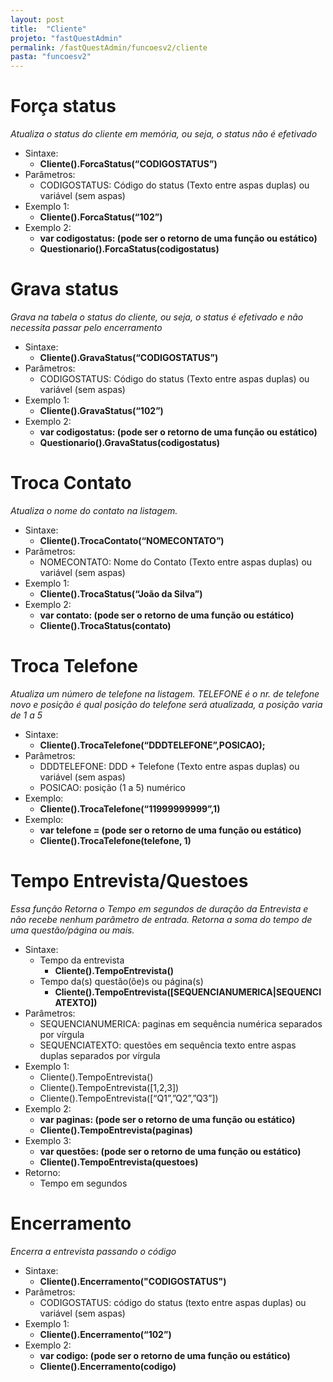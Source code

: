 ```yaml
---
layout: post
title:  "Cliente"
projeto: "fastQuestAdmin"
permalink: /fastQuestAdmin/funcoesv2/cliente
pasta: "funcoesv2"
---
```


# Força status
*Atualiza o status do cliente em memória, ou seja, o status não é efetivado*

- Sintaxe:
    - **Cliente().ForcaStatus(“CODIGOSTATUS”)**
- Parâmetros:
    - CODIGOSTATUS: Código do status (Texto entre aspas duplas) ou variável (sem aspas)
- Exemplo 1: 
    - **Cliente().ForcaStatus(“102”)**
- Exemplo 2:
    - **var codigostatus: (pode ser o retorno de uma função ou estático)**
    - **Questionario().ForcaStatus(codigostatus)**


# Grava status
*Grava na tabela o status do cliente, ou seja, o status é efetivado e não necessita passar pelo encerramento*

- Sintaxe:
    - **Cliente().GravaStatus(“CODIGOSTATUS”)**
- Parâmetros:
    - CODIGOSTATUS: Código do status (Texto entre aspas duplas) ou variável (sem aspas)
- Exemplo 1: 
    - **Cliente().GravaStatus(“102”)**
- Exemplo 2:
    - **var codigostatus: (pode ser o retorno de uma função ou estático)**
    - **Questionario().GravaStatus(codigostatus)**

# Troca Contato
*Atualiza o nome do contato na listagem.*

- Sintaxe:
    - **Cliente().TrocaContato(“NOMECONTATO”)**
- Parâmetros:
    - NOMECONTATO: Nome do Contato (Texto entre aspas duplas) ou variável (sem aspas)
- Exemplo 1:
    - **Cliente().TrocaStatus(“João da Silva”)**
- Exemplo 2:
    - **var contato: (pode ser o retorno de uma função ou estático)**
    - **Cliente().TrocaStatus(contato)**


# Troca Telefone
*Atualiza um número de telefone na listagem. TELEFONE é o nr. de telefone novo e posição é qual posição do telefone será atualizada, a posição varia de 1 a 5*

- Sintaxe:
    - **Cliente().TrocaTelefone(“DDDTELEFONE”,POSICAO);**
- Parâmetros:
    - DDDTELEFONE: DDD + Telefone (Texto entre aspas duplas) ou variável (sem aspas)
    - POSICAO: posição (1 a 5) numérico
- Exemplo:
    - **Cliente().TrocaTelefone(“11999999999”,1)**
- Exemplo:
    - **var telefone = (pode ser o retorno de uma função ou estático)**
    - **Cliente().TrocaTelefone(telefone, 1)**


# Tempo Entrevista/Questoes
*Essa função Retorna o Tempo em segundos de duração da Entrevista e não recebe nenhum parâmetro de entrada.
Retorna a soma do tempo de uma questão/página ou mais.*

- Sintaxe:
    - Tempo da entrevista
        - **Cliente().TempoEntrevista()**
    - Tempo da(s) questão(õe)s ou página(s)
        - **Cliente().TempoEntrevista([SEQUENCIANUMERICA|SEQUENCIATEXTO])**
- Parâmetros:
    - SEQUENCIANUMERICA: paginas em sequência numérica separados por vírgula
    - SEQUENCIATEXTO: questões em sequência texto entre aspas duplas separados por vírgula
- Exemplo 1:
    - Cliente().TempoEntrevista()
    - Cliente().TempoEntrevista([1,2,3])
    - Cliente().TempoEntrevista([“Q1”,”Q2”,”Q3”])
- Exemplo 2:
    - **var paginas: (pode ser o retorno de uma função ou estático)**
    - **Cliente().TempoEntrevista(paginas)**
- Exemplo 3:
    - **var questões: (pode ser o retorno de uma função ou estático)**
    - **Cliente().TempoEntrevista(questoes)**
- Retorno:
    - Tempo em segundos


# Encerramento
*Encerra a entrevista passando o código*

- Sintaxe:
    - **Cliente().Encerramento("CODIGOSTATUS")**
- Parâmetros:
    - CODIGOSTATUS: código do status (texto entre aspas duplas) ou variável (sem aspas)
- Exemplo 1:
    - **Cliente().Encerramento(“102”)**
- Exemplo 2:
    - **var codigo: (pode ser o retorno de uma função ou estático)**
    - **Cliente().Encerramento(codigo)**

